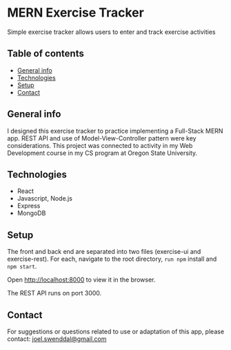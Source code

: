# MERN Exercise Tracker
Simple exercise tracker allows users to enter and track exercise activities

## Table of contents

* [General info](#general-info)
* [Technologies](#technologies)
* [Setup](#setup)
* [Contact](#contact)

## General info
I designed this exercise tracker to practice implementing a Full-Stack MERN app. REST API and use of Model-View-Controller pattern were key considerations. This project was connected to activity in my Web Development course in my CS program at Oregon State University.

## Technologies

* React
* Javascript, Node.js
* Express
* MongoDB

## Setup
The front and back end are separated into two files (exercise-ui and exercise-rest). For each, navigate to the root directory, `run npm` install and `npm start`.

Open [http://localhost:8000](http://localhost:8000) to view it in the browser.

The REST API runs on port 3000.

## Contact
For suggestions or questions related to use or adaptation of this app, please contact: joel.swenddal@gmail.com